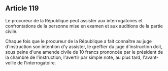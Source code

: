 Article 119
----
Le procureur de la République peut assister aux interrogatoires et
confrontations de la personne mise en examen et aux auditions de la partie
civile.

Chaque fois que le procureur de la République a fait connaître au juge
d'instruction son intention d'y assister, le greffier du juge d'instruction
doit, sous peine d'une amende civile de 10 francs prononcée par le président de
la chambre de l'instruction, l'avertir par simple note, au plus tard, l'avant-
veille de l'interrogatoire.

